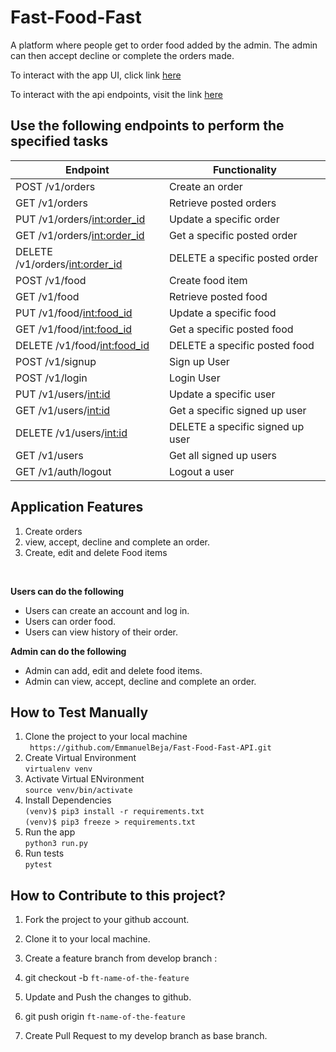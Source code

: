 # Fast-Food-Fast
A platform where people get to order food added by the admin. The admin can then accept decline or complete the orders made.

  To interact with the app UI, click link
  [here](https://emmanuelbeja.github.io/Fast-Food-Fast/)<br>

   To interact with the api endpoints, visit the link [here](https://emmanuelbeja-fast-food-fast.herokuapp.com/v1/orders)<br>

  ## Use the following endpoints to perform the specified tasks

  | 	Endpoint                       | Functionality                                  |                  
  | ---------------------------------| -----------------------------------------------|
  | POST /v1/orders                  | Create an order                                |
  | GET /v1/orders                   | Retrieve posted orders                         |
  | PUT /v1/orders/<int:order_id>    | Update a specific order                        |                         
  | GET /v1/orders/<int:order_id>    | Get a specific posted order                    |
  | DELETE /v1/orders/<int:order_id> | DELETE a specific posted order                 |
  | POST /v1/food                    | Create food item                               |
  | GET /v1/food                     | Retrieve posted food                           |
  | PUT /v1/food/<int:food_id>       | Update a specific food                         |                         
  | GET /v1/food/<int:food_id>       | Get a specific posted food                     |
  | DELETE /v1/food/<int:food_id>    | DELETE a specific posted food                  |
  | POST /v1/signup                  | Sign up User                                   |
  | POST /v1/login                   | Login User                                     |
  | PUT /v1/users/<int:id>           | Update a specific user                         |                         
  | GET /v1/users/<int:id>           | Get a specific signed up user                  |
  | DELETE /v1/users/<int:id>        | DELETE a specific signed up user               |
  | GET /v1/users                    | Get all signed up users                        |
  | GET /v1/auth/logout              | Logout a user                                  |

  ## Application Features

  1. Create orders
  2. view, accept, decline and complete an order.
  3. Create, edit and delete Food items

  <br>

  **Users can do the following**

  * Users can create an account and log in.
  * Users can order food.
  * Users can view history of their order.

  **Admin can do the following**
  * Admin can add, edit and delete food items.
  * Admin can view, accept, decline and complete an order.

  ## How to Test Manually
  1. Clone the project to your local machine <br>
  		` https://github.com/EmmanuelBeja/Fast-Food-Fast-API.git`
  2. Create Virtual Environment <br>
  		`virtualenv venv`
  3. Activate Virtual ENvironment<br>
  		`source venv/bin/activate`
  4. Install Dependencies<br>
  		`(venv)$ pip3 install -r requirements.txt` <br>
  		`(venv)$ pip3 freeze > requirements.txt` <br>
  5. Run the app <br>
  		`python3 run.py`<br>
  6. Run tests <br>
  		`pytest`
  		<br>
  ## How to Contribute to this project?

  1. Fork the project to your github account.

  2. Clone it to your local machine.

  3. Create a feature branch from develop branch :

  4. git checkout -b `ft-name-of-the-feature`

  5. Update and Push the changes to github.

  6. git push origin `ft-name-of-the-feature`

  7. Create Pull Request to my develop branch as base branch.
